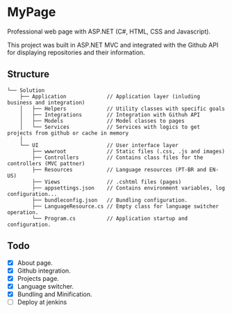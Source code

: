 # MyPage
Professional web page with ASP.NET (C#, HTML, CSS and Javascript).

This project was built in ASP.NET MVC and integrated with the Github API for displaying repositories and their information.

## Structure
```
└── Solution
    ├── Application             // Application layer (inluding business and integration)
    │   ├── Helpers             // Utility classes with specific goals
    │   ├── Integrations        // Integration with Githuh API
    │   ├── Models              // Model classes to pages
    │   └── Services            // Services with logics to get projects from github or cache in memory
    │    
    └── UI                      // User interface layer
        ├── wwwroot             // Static files (.css, .js and images)
        ├── Controllers         // Contains class files for the controllers (MVC pattner)
        ├── Resources           // Language resources (PT-BR and EN-US)
        ├── Views               // .cshtml files (pages)
        ├── appsettings.json    // Contains environment variables, log configuration...
        ├── bundleconfig.json   // Bundling configuration.
        ├── LanguageResource.cs // Empty class for language switcher operation. 
        └── Program.cs          // Application startup and configuration.
```

## Todo
- [x] About page.
- [x] Github integration.
- [x] Projects page.
- [x] Language switcher.
- [x] Bundling and Minification.
- [ ] Deploy at jenkins 
